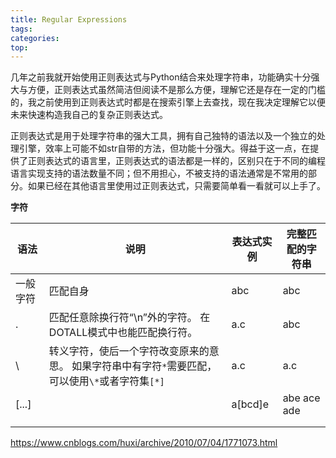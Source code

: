 ```yaml
---
title: Regular Expressions
tags:
categories:
top:
---
```

几年之前我就开始使用正则表达式与Python结合来处理字符串，功能确实十分强大与方便，正则表达式虽然简洁但阅读不是那么方便，理解它还是存在一定的门槛的，我之前使用到正则表达式时都是在搜索引擎上去查找，现在我决定理解它以便未来快速构造我自己的复杂正则表达式。

正则表达式是用于处理字符串的强大工具，拥有自己独特的语法以及一个独立的处理引擎，效率上可能不如str自带的方法，但功能十分强大。得益于这一点，在提供了正则表达式的语言里，正则表达式的语法都是一样的，区别只在于不同的编程语言实现支持的语法数量不同；但不用担心，不被支持的语法通常是不常用的部分。如果已经在其他语言里使用过正则表达式，只需要简单看一看就可以上手了。

<!-- more -->

**字符**

| 语法     	| 说明                                                                                              	| 表达式实例 	| 完整匹配的字符串 	|
|----------	|---------------------------------------------------------------------------------------------------	|------------	|------------------	|
| 一般字符 	| 匹配自身                                                                                          	| abc        	| abc              	|
| .        	| 匹配任意除换行符“\n”外的字符。 在DOTALL模式中也能匹配换行符。                                     	| a.c        	| abc              	|
| \        	| 转义字符，使后一个字符改变原来的意思。 如果字符串中有字符`*`需要匹配，可以使用`\*`或者字符集`[*]` 	| a\.c       	| a.c              	|
| [...]    	|                                                                                                   	| a[bcd]e    	| abe ace ade      	|
|          	|                                                                                                   	|            	|                  	|
|          	|                                                                                                   	|            	|                  	|


https://www.cnblogs.com/huxi/archive/2010/07/04/1771073.html
